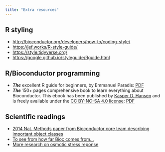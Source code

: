 ```yaml
---
title: "Extra resources"
---
```


## R styling 

- http://bioconductor.org/developers/how-to/coding-style/
- https://jef.works/R-style-guide/
- https://style.tidyverse.org/
- https://google.github.io/styleguide/Rguide.html

## R/Bioconductor programming 

- ***The*** excellent R guide for beginners, by Emmanuel Paradis: [PDF](https://cran.r-project.org/doc/contrib/Paradis-rdebuts_en.pdf)
- ***The*** 150+ pages comprehensive book to learn everything about Bioconductor. This ebook has been published by [Kasper D. Hansen](https://www.ashansenlab.com/) and is freely available under the [CC BY-NC-SA 4.0 license](https://creativecommons.org/licenses/by-nc-sa/4.0/deed.en_US): [PDF](/{{<myPackageUrl>}}docs/bioconductor.pdf)

## Scientific readings

- [2014 Nat. Methods paper from Bioconductor core team describing important object classes](https://www.nature.com/articles/nmeth.3252)
- [To see from how far Bioc comes from\.\.\.](https://genomebiology.biomedcentral.com/articles/10.1186/gb-2004-5-10-r80)
- [More research on osmotic stress reponse](https://www.ncbi.nlm.nih.gov/pmc/articles/PMC4405355/)

